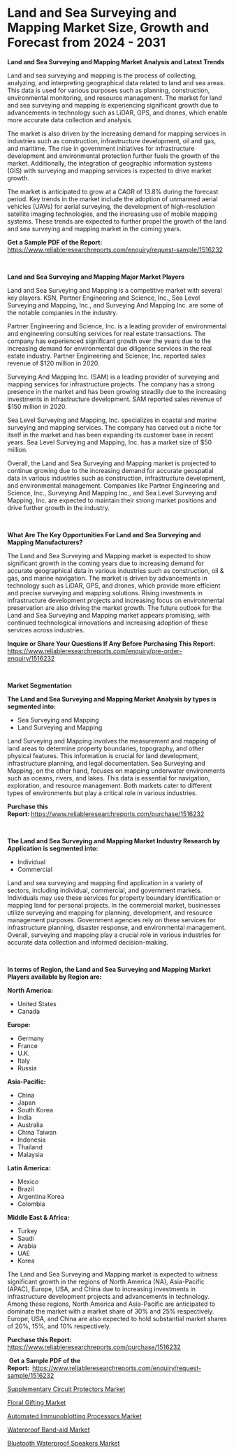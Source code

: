 <p><h1>Land and Sea Surveying and Mapping Market Size, Growth and Forecast from 2024 - 2031</h1></p><p><strong>Land and Sea Surveying and Mapping Market Analysis and Latest Trends</strong></p>
<p><p>Land and sea surveying and mapping is the process of collecting, analyzing, and interpreting geographical data related to land and sea areas. This data is used for various purposes such as planning, construction, environmental monitoring, and resource management. The market for land and sea surveying and mapping is experiencing significant growth due to advancements in technology such as LiDAR, GPS, and drones, which enable more accurate data collection and analysis.</p><p>The market is also driven by the increasing demand for mapping services in industries such as construction, infrastructure development, oil and gas, and maritime. The rise in government initiatives for infrastructure development and environmental protection further fuels the growth of the market. Additionally, the integration of geographic information systems (GIS) with surveying and mapping services is expected to drive market growth.</p><p>The market is anticipated to grow at a CAGR of 13.8% during the forecast period. Key trends in the market include the adoption of unmanned aerial vehicles (UAVs) for aerial surveying, the development of high-resolution satellite imaging technologies, and the increasing use of mobile mapping systems. These trends are expected to further propel the growth of the land and sea surveying and mapping market in the coming years.</p></p>
<p><strong>Get a Sample PDF of the Report:&nbsp;</strong> <a href="https://www.reliableresearchreports.com/enquiry/request-sample/1516232">https://www.reliableresearchreports.com/enquiry/request-sample/1516232</a></p>
<p>&nbsp;</p>
<p><strong>Land and Sea Surveying and Mapping Major Market Players</strong></p>
<p><p>Land and Sea Surveying and Mapping is a competitive market with several key players. KSN, Partner Engineering and Science, Inc., Sea Level Surveying and Mapping, Inc., and Surveying And Mapping Inc. are some of the notable companies in the industry. </p><p>Partner Engineering and Science, Inc. is a leading provider of environmental and engineering consulting services for real estate transactions. The company has experienced significant growth over the years due to the increasing demand for environmental due diligence services in the real estate industry. Partner Engineering and Science, Inc. reported sales revenue of $120 million in 2020.</p><p>Surveying And Mapping Inc. (SAM) is a leading provider of surveying and mapping services for infrastructure projects. The company has a strong presence in the market and has been growing steadily due to the increasing investments in infrastructure development. SAM reported sales revenue of $150 million in 2020.</p><p>Sea Level Surveying and Mapping, Inc. specializes in coastal and marine surveying and mapping services. The company has carved out a niche for itself in the market and has been expanding its customer base in recent years. Sea Level Surveying and Mapping, Inc. has a market size of $50 million.</p><p>Overall, the Land and Sea Surveying and Mapping market is projected to continue growing due to the increasing demand for accurate geospatial data in various industries such as construction, infrastructure development, and environmental management. Companies like Partner Engineering and Science, Inc., Surveying And Mapping Inc., and Sea Level Surveying and Mapping, Inc. are expected to maintain their strong market positions and drive further growth in the industry.</p></p>
<p>&nbsp;</p>
<p><strong>What Are The Key Opportunities For Land and Sea Surveying and Mapping Manufacturers?</strong></p>
<p><p>The Land and Sea Surveying and Mapping market is expected to show significant growth in the coming years due to increasing demand for accurate geographical data in various industries such as construction, oil & gas, and marine navigation. The market is driven by advancements in technology such as LiDAR, GPS, and drones, which provide more efficient and precise surveying and mapping solutions. Rising investments in infrastructure development projects and increasing focus on environmental preservation are also driving the market growth. The future outlook for the Land and Sea Surveying and Mapping market appears promising, with continued technological innovations and increasing adoption of these services across industries.</p></p>
<p><strong>Inquire or Share Your Questions If Any Before Purchasing This Report:</strong> <a href="https://www.reliableresearchreports.com/enquiry/pre-order-enquiry/1516232">https://www.reliableresearchreports.com/enquiry/pre-order-enquiry/1516232</a></p>
<p>&nbsp;</p>
<p><strong>Market Segmentation</strong></p>
<p><strong>The Land and Sea Surveying and Mapping Market Analysis by types is segmented into:</strong></p>
<p><ul><li>Sea Surveying and Mapping</li><li>Land Surveying and Mapping</li></ul></p>
<p><p>Land Surveying and Mapping involves the measurement and mapping of land areas to determine property boundaries, topography, and other physical features. This information is crucial for land development, infrastructure planning, and legal documentation. Sea Surveying and Mapping, on the other hand, focuses on mapping underwater environments such as oceans, rivers, and lakes. This data is essential for navigation, exploration, and resource management. Both markets cater to different types of environments but play a critical role in various industries.</p></p>
<p><strong>Purchase this Report:&nbsp;</strong><a href="https://www.reliableresearchreports.com/purchase/1516232">https://www.reliableresearchreports.com/purchase/1516232</a></p>
<p>&nbsp;</p>
<p><strong>The Land and Sea Surveying and Mapping Market Industry Research by Application is segmented into:</strong></p>
<p><ul><li>Individual</li><li>Commercial</li></ul></p>
<p><p>Land and sea surveying and mapping find application in a variety of sectors, including individual, commercial, and government markets. Individuals may use these services for property boundary identification or mapping land for personal projects. In the commercial market, businesses utilize surveying and mapping for planning, development, and resource management purposes. Government agencies rely on these services for infrastructure planning, disaster response, and environmental management. Overall, surveying and mapping play a crucial role in various industries for accurate data collection and informed decision-making.</p></p>
<p>&nbsp;</p>
<p><strong>In terms of Region, the Land and Sea Surveying and Mapping Market Players available by Region are:</strong></p>
<p>
    <p> <strong> North America: </strong>
        <ul>
            <li>United States</li>
            <li>Canada</li>
        </ul>
        </p> 
    <p> <strong> Europe: </strong>
        <ul>
            <li>Germany</li>
            <li>France</li>
            <li>U.K.</li>
            <li>Italy</li>
            <li>Russia</li>
        </ul>
        </p> 
    <p> <strong> Asia-Pacific: </strong>
        <ul>
            <li>China</li>
            <li>Japan</li>
            <li>South Korea</li>
            <li>India</li>
            <li>Australia</li>
            <li>China Taiwan</li>
            <li>Indonesia</li>
            <li>Thailand</li>
            <li>Malaysia</li>
        </ul>
        </p> 
    <p> <strong> Latin America: </strong>
        <ul>
            <li>Mexico</li>
            <li>Brazil</li>
            <li>Argentina Korea</li>
            <li>Colombia</li>
        </ul>
        </p> 
    <p> <strong> Middle East & Africa: </strong>
        <ul>
            <li>Turkey</li>
            <li>Saudi</li>
            <li>Arabia</li>
            <li>UAE</li>
            <li>Korea</li>
        </ul>
    </p>
    </p>
<p><p>The Land and Sea Surveying and Mapping market is expected to witness significant growth in the regions of North America (NA), Asia-Pacific (APAC), Europe, USA, and China due to increasing investments in infrastructure development projects and advancements in technology. Among these regions, North America and Asia-Pacific are anticipated to dominate the market with a market share of 30% and 25% respectively. Europe, USA, and China are also expected to hold substantial market shares of 20%, 15%, and 10% respectively.</p></p>
<p><strong>Purchase this Report: </strong><a href="https://www.reliableresearchreports.com/purchase/1516232">https://www.reliableresearchreports.com/purchase/1516232</a></p>
<p>&nbsp;<strong>Get a Sample PDF of the Report:&nbsp;&nbsp;</strong><a href="https://www.reliableresearchreports.com/enquiry/request-sample/1516232">https://www.reliableresearchreports.com/enquiry/request-sample/1516232</a></p>
<p><strong></strong></p>
<p><p><a href="https://five-trouble-98a.notion.site/Decoding-the-Supplementary-Circuit-Protectors-Market-A-Deep-Dive-into-the-Latest-Market-Trends-Mar-8d333615b0644ee9bf8867ce65052eac">Supplementary Circuit Protectors Market</a></p><p><a href="https://view.publitas.com/reportprime-1/floral-gifting-market-size-growth-and-forecast-from-2024-2031/">Floral Gifting Market</a></p><p><a href="https://nifty-kite-d51.notion.site/Automated-Immunoblotting-Processors-Market-Size-and-Examines-its-Market-Scope-with-a-Primary-Focus-7d667629b3f04dfe8245cb384e5be805">Automated Immunoblotting Processors Market</a></p><p><a href="https://github.com/ruddyyedelwadw/Market-Research-Report-List-1/blob/main/waterproof-band-aid-market.md">Waterproof Band-aid Market</a></p><p><a href="https://view.publitas.com/reportprime-1/bluetooth-waterproof-speakers-market-a-comprehensive-report-of-its-market-share-growth-trends-2024-2031/">Bluetooth Waterproof Speakers Market</a></p></p>